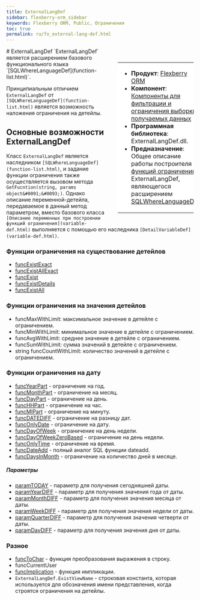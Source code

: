 ```yaml
---
title: ExternalLangDef
sidebar: flexberry-orm_sidebar
keywords: Flexberry ORM, Public, Ограничения
toc: true
permalink: ru/fo_external-lang-def.html
---
```


<div style="margin:5px; padding-left:28px; float:right; width:40%; outline:1px solid white;">
<br>
<table border="0" width="100%" bgcolor="#6495ED">
<tbody><tr><td bgcolor="#FFFFFF">

* **Продукт**: [Flexberry ORM](flexberry-o-r-m.html)
* **Компонент**: [Компоненты для фильтрации и ограничения выборки получаемых данных](limitation.html)
* **Программная библиотека**: ExternalLangDef.dll.
* **Предназначение**: Общее описание работы построителя [функций ограничения](limit-function.html) ExternalLangDef, являющегося расширением [SQLWhereLanguageDef](function-list.html).

</td>
</tr></tbody></table></a>
</div>
# ExternalLangDef
`ExternalLangDef` является расширением базового функционального языка `[SQLWhereLanguageDef](function-list.html)`.

Принципиальным отличием `ExternalLangDef` от `[SQLWhereLanguageDef](function-list.html)` является возможность наложения ограничения на детейлы.

## Основные возможности ExternalLangDef
Класс `ExternalLangDef` является  наследником `[SQLWhereLanguageDef](function-list.html)`, и задание функции ограничения также осуществляется вызовом метода `GetFucntion(string, params object&#0091;&#0093;)`. Однако описание переменной-детейла, передаваемое в данный метод параметром, вместо базового класса `[Описание переменных при построении функций ограничения](variable-def.html)` выполняется с помощью его наследника `[DetailVariableDef](variable-def.html)`.

### Функции ограничения на существование детейлов

* [funcExistExact](exist--exist-exact--exist-all--exist-all-exact.html)
* [funcExistAllExact](exist--exist-exact--exist-all--exist-all-exact.html)
* [funcExist](exist--exist-exact--exist-all--exist-all-exact.html)
* [funcExistDetails](exist-detals.html)
* [funcExistAll](exist--exist-exact--exist-all--exist-all-exact.html)

### Функции ограничения на значения детейлов

* funcMaxWithLimit: максимальное значение в детейле с ограничением.
* funcMinWithLimit: минимальное значение в детейле с ограничением.
* funcAvgWithLimit: среднее значение в детейле с ограничением.
* funcSumWithLimit: сумма значений в детейле с ограничением.
* string funcCountWithLimit: количество значений в детейле с ограничением.

### Функции ограничения на дату

* [funcYearPart](external-lang-def-restriction-on-the-date.html) - ограничение на год.
* [funcMonthPart](external-lang-def-restriction-on-the-date.html) - ограничение на месяц.
* [funcDayPart](external-lang-def-restriction-on-the-date.html) - ограничение на день.
* [funcHHPart](external-lang-def-restriction-on-the-date.html) - ограничение на час.
* [funcMIPart](external-lang-def-restriction-on-the-date.html) - ограничение на минуту.
* [funcDATEDIFF](external-lang-def-restriction-on-the-date.html) - ограничение на разницу дат.
* [funcOnlyDate](external-lang-def-restriction-on-the-date.html) - ограничение на дату.
* [funcDayOfWeek](external-lang-def-restriction-on-the-date.html) - ограничение на день недели.
* [funcDayOfWeekZeroBased](external-lang-def-restriction-on-the-date.html) - ограничение на день недели.
* [funcOnlyTime](external-lang-def-restriction-on-the-date.html) - ограничение на время.
* [funcDateAdd](external-lang-def-restriction-on-the-date.html) - полный аналог SQL функции dateadd.
* [funcDaysInMonth](external-lang-def-restriction-on-the-date.html) - ограничение на количество дней в месяце.

##### Параметры

* [paramTODAY](external-lang-def-restriction-on-the-date.html) - параметр для получения сегодняшней даты.
* [paramYearDIFF](external-lang-def-restriction-on-the-date.html) - параметр для получения значения года от даты.
* [paramMonthDIFF](external-lang-def-restriction-on-the-date.html) - параметр для получения значения месяца от даты.
* [paramWeekDIFF](external-lang-def-restriction-on-the-date.html) - параметр для получения значения недели от даты.
* [paramQuarterDIFF](external-lang-def-restriction-on-the-date.html) - параметр для получения значения четверти от даты.
* [paramDayDIFF](external-lang-def-restriction-on-the-date.html) - параметр для получения значения дня от даты.


### Разное

* [funcToChar](func-to-char.html) - функция преобразования выражения в строку.
* funcCurrentUser
* [funcImplication](implication-in-external-lang-def.html) - функция импликации.
* `ExternalLangDef.ExistViewName` - строковая константа, которая используется для обозначения имени представления, когда строятся ограничения на детейлы.
